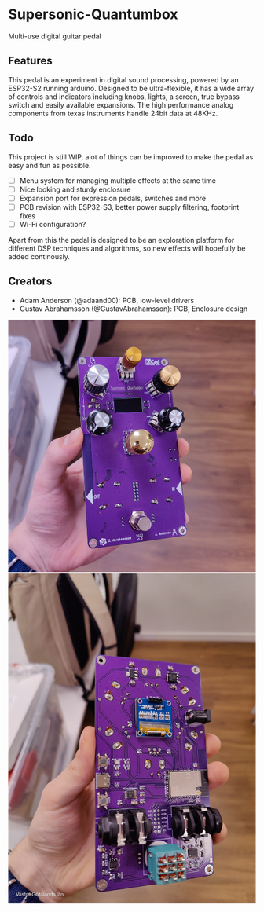 # Supersonic-Quantumbox

Multi-use digital guitar pedal

## Features
This pedal is an experiment in digital sound processing, powered by an ESP32-S2 running arduino. Designed to be ultra-flexible, it has a wide array of controls and indicators including knobs, lights, a screen, true bypass switch and easily available expansions. The high performance analog components from texas instruments handle 24bit data at 48KHz. 

## Todo
This project is still WIP, alot of things can be improved to make the pedal as easy and fun as possible.

- [ ] Menu system for managing multiple effects at the same time
- [ ] Nice looking and sturdy enclosure
- [ ] Expansion port for expression pedals, switches and more
- [ ] PCB revision with ESP32-S3, better power supply filtering, footprint fixes
- [ ] Wi-Fi configuration?

Apart from this the pedal is designed to be an exploration platform for different DSP techniques and algorithms, so new effects will hopefully be added continously.

## Creators
- Adam Anderson (@adaand00): PCB, low-level drivers
- Gustav Abrahamsson (@GustavAbrahamsson): PCB, Enclosure design

<img src="https://raw.githubusercontent.com/GustavAbrahamsson/Supersonic-Quantumbox/main/Pictures/IMG20221205200929.jpg">
<img src="https://raw.githubusercontent.com/GustavAbrahamsson/Supersonic-Quantumbox/main/Pictures/IMG20221205200939.jpg">
